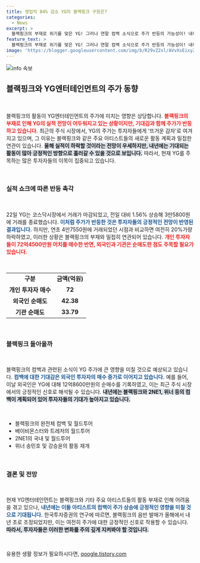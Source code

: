 ```yaml
---
title: 영업익 84% 감소 YG의 블랙핑크 구원은?
categories:
  - News
excerpt: >
  블랙핑크의 부재로 위기를 맞은 YG! 그러나 연말 컴백 소식으로 주가 반등의 가능성이! 내年 주요 아티스트들의 돌아옴에 기대감이 고조되고 있다. YG의 미래는 과연 어떻게 될 것인가?
feature_text: >
  블랙핑크의 부재로 위기를 맞은 YG! 그러나 연말 컴백 소식으로 주가 반등의 가능성이! 내年 주요 아티스트들의 돌아옴에 기대감이 고조되고 있다. YG의 미래는 과연 어떻게 될 것인가?
image: 'https://blogger.googleusercontent.com/img/b/R29vZ2xl/AVvXsEixyZcFfHzMRdzZMjFBmAUKJYCLCGyLL1o632UiGVXcaFdKo_bkvkuCioo0uUKlGfBVcT3P84aROyZIXSBEx3Aw5nCQ3pTgDom1WDC4m8eifvWiAmWEEVb4x6G_l8C0QH225ldMjyaFvpxGEBGNO37VmDTDMHGhJPq73UglMfDca1-0aw/s1600/blogspot.png'
---
```


<p><img src="https://blogger.googleusercontent.com/img/b/R29vZ2xl/AVvXsEixyZcFfHzMRdzZMjFBmAUKJYCLCGyLL1o632UiGVXcaFdKo_bkvkuCioo0uUKlGfBVcT3P84aROyZIXSBEx3Aw5nCQ3pTgDom1WDC4m8eifvWiAmWEEVb4x6G_l8C0QH225ldMjyaFvpxGEBGNO37VmDTDMHGhJPq73UglMfDca1-0aw/s1600/blogspot.png" alt="info 속보" /></p>

<h2 data-ke-size="size26">블랙핑크와 YG엔터테인먼트의 주가 동향</h2>

<p data-ke-size="size16">&nbsp;</p>

<p>블랙핑크의 활동이 YG엔터테인먼트의 주가에 미치는 영향은 상당합니다. <b><span style="color: #ee2323;">블랙핑크의 부재로 인해 YG의 실적 전망이 어두워지고 있는 상황이지만, 기대감과 함께 주가가 반등하고 있습니다.</span></b> 최근의 주식 시장에서, YG의 주가는 투자자들에게 '뜨거운 감자'로 여겨지고 있으며, 그 이유는 블랙핑크와 같은 주요 아티스트들의 새로운 활동 계획과 밀접한 연관이 있습니다. <b><span style="background-color: #21538527;">올해 실적이 하락할 것이라는 전망이 우세하지만, 내년에는 기대되는 활동이 많아 긍정적인 방향으로 흘러갈 수 있을 것으로 보입니다.</span></b> 따라서, 현재 YG를 주목하는 많은 투자자들의 이목이 집중되고 있습니다.</p>

<p data-ke-size="size16">&nbsp;</p>

<h3>실적 쇼크에 따른 반등 촉각</h3>

<p data-ke-size="size16">&nbsp;</p>

<p>22일 YG는 코스닥시장에서 거래가 마감되었고, 전일 대비 1.56% 상승해 3만5800원에 거래를 종료했습니다. <b><span style="color: #1a5490;">이처럼 주가가 반등한 것은 투자자들의 긍정적인 전망이 반영된 결과입니다.</span></b> 하지만, 연초 4만7550원에 거래되었던 시점과 비교하면 여전히 20%가량 하락하였고, 이러한 상황은 블랙핑크의 부재와 밀접히 연관되어 있습니다. <b><span style="color: #ee2323;">개인 투자자들이 72억4500만원 어치를 매수한 반면, 외국인과 기관은 순매도한 점도 주목할 필요가 있습니다.</span></b></p>

<p data-ke-size="size16">&nbsp;</p>

<table style="width: 100%; border-collapse: collapse;">
<tr>
<td style="text-align: center; height: 17px;"><b>구분</b></td>
<td style="text-align: center; height: 17px;"><b>금액(억원)</b></td>
</tr>
<tr>
<td style="text-align: center; height: 17px;"><b>개인 투자자 매수</b></td>
<td style="text-align: center; height: 17px;"><b>72</b></td>
</tr>
<tr>
<td style="text-align: center; height: 17px;"><b>외국인 순매도</b></td>
<td style="text-align: center; height: 17px;"><b>42.38</b></td>
</tr>
<tr>
<td style="text-align: center; height: 17px;"><b>기관 순매도</b></td>
<td style="text-align: center; height: 17px;"><b>33.79</b></td>
</tr>
</table>

<p data-ke-size="size16">&nbsp;</p>

<h3>블랙핑크 돌아올까</h3>

<p data-ke-size="size16">&nbsp;</p>

<p>블랙핑크의 컴백과 관련된 소식이 YG 주가에 큰 영향을 미칠 것으로 예상되고 있습니다. <b><span style="color: #1a5490;">컴백에 대한 기대감은 외국인 투자자의 매수 증가로 이어지고 있습니다.</span></b> 예를 들어, 이날 외국인은 YG에 대해 12억8600만원의 순매수를 기록하였고, 이는 최근 주식 시장에서의 긍정적인 신호로 해석될 수 있습니다. <b><span style="background-color: #21538527;">내년에는 블랙핑크와 2NE1, 위너 등의 컴백이 계획되어 있어 투자자들의 기대가 높아지고 있습니다.</span></b></p>

<p data-ke-size="size16">&nbsp;</p>

<ul>
<li>블랙핑크의 완전체 컴백 및 월드투어</li>
<li>베이비몬스터와 트레저의 월드투어</li>
<li>2NE1의 국내 및 월드투어</li>
<li>위너 송민호 및 강승윤의 활동 재개</li>
</ul>

<p data-ke-size="size16">&nbsp;</p>

<h3>결론 및 전망</h3>

<p data-ke-size="size16">&nbsp;</p>

<p>현재 YG엔터테인먼트는 블랙핑크와 기타 주요 아티스트들의 활동 부재로 인해 어려움을 겪고 있으나, <b><span style="color: #1a5490;">내년에는 이들 아티스트의 컴백이 주가 상승에 긍정적인 영향을 미칠 것으로 기대됩니다.</span></b> 한국투자증권의 연구에 따르면, 블랙핑크의 음반 발매가 올해에서 내년 초로 조정되었지만, 이는 여전히 주가에 대한 긍정적인 신호로 작용할 수 있습니다. <b><span style="background-color: #21538527;">따라서, 투자자들은 이러한 변화를 주의 깊게 지켜봐야 할 것입니다.</span></b></p>

<p data-ke-size="size16">&nbsp;</p>
유용한 생활 정보가 필요하시다면, <a href="https://qoogle.tistory.com" rel="dofollow">qoogle.tistory.com</a>



